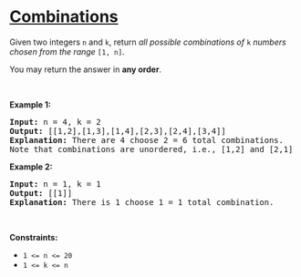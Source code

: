 # [Combinations](https://leetcode.com/problems/combinations/)

<div class="_1l1MA"><p>Given two integers <code>n</code> and <code>k</code>, return <em>all possible combinations of</em> <code>k</code> <em>numbers chosen from the range</em> <code>[1, n]</code>.</p>

<p>You may return the answer in <strong>any order</strong>.</p>

<p>&nbsp;</p>
<p><strong class="example">Example 1:</strong></p>

<pre><strong>Input:</strong> n = 4, k = 2
<strong>Output:</strong> [[1,2],[1,3],[1,4],[2,3],[2,4],[3,4]]
<strong>Explanation:</strong> There are 4 choose 2 = 6 total combinations.
Note that combinations are unordered, i.e., [1,2] and [2,1] are considered to be the same combination.
</pre>

<p><strong class="example">Example 2:</strong></p>

<pre><strong>Input:</strong> n = 1, k = 1
<strong>Output:</strong> [[1]]
<strong>Explanation:</strong> There is 1 choose 1 = 1 total combination.
</pre>

<p>&nbsp;</p>
<p><strong>Constraints:</strong></p>

<ul>
	<li><code>1 &lt;= n &lt;= 20</code></li>
	<li><code>1 &lt;= k &lt;= n</code></li>
</ul>
</div>
